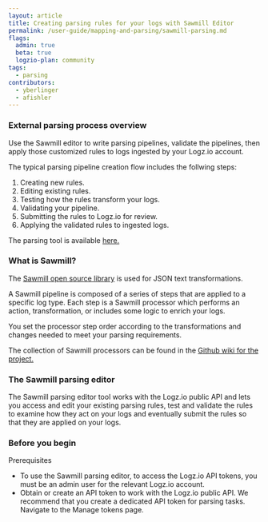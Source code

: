 ```yaml
---
layout: article
title: Creating parsing rules for your logs with Sawmill Editor
permalink: /user-guide/mapping-and-parsing/sawmill-parsing.md
flags:
  admin: true
  beta: true
  logzio-plan: community
tags:
  - parsing
contributors:
  - yberlinger
  - afishler
---
```


### External parsing process overview

Use the Sawmill editor to write parsing pipelines, validate the pipelines, then apply those customized rules to logs ingested by your Logz.io account.  

The typical parsing pipeline creation flow includes the follwing steps:  
1. Creating new rules.
2. Editing existing rules.
3. Testing how the rules transform your logs. 
4. Validating your pipeline.
5. Submitting the rules to Logz.io for review.
6. Applying the validated rules to ingested logs. 

The parsing tool is available [here.](https://sawmill-logz.herokuapp.com/)

### What is Sawmill?

The [Sawmill open source library](https://github.com/logzio/sawmill) is used for JSON text transformations. 

A Sawmill pipeline is composed of a series of steps that are applied to a specific log type. Each step is a Sawmill processor which performs an action, transformation, or includes some logic to enrich your logs.

You set the processor step order according to the transformations and changes needed to meet your parsing requirements.

The collection of Sawmill processors can be found in the [Github wiki for the project.](https://github.com/logzio/sawmill/wiki)  

### The Sawmill parsing editor

The Sawmill parsing editor tool works with the Logz.io public API and lets you
access and edit your existing parsing rules, test and validate the rules to examine how they act on your logs and eventually submit the rules so that they are applied on your logs.

### Before you begin

Prerequisites

- To use the Sawmill parsing editor, to access the Logz.io API tokens, you must be an admin user for the relevant Logz.io account.
- Obtain or create an API token to work with the Logz.io public API. We recommend that you create a dedicated API token for parsing tasks. Navigate to the Manage tokens page. <!-- add the relevant link or include snippet --->
